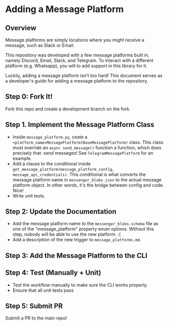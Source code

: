 # Adding a Message Platform

## Overview
Message platforms are simply locations where you might receive a message, such as Slack or Email. 

This repository was developed with a few message platforms built in, namely Discord, Email, Slack, and Telegram. To interact with a different platform (e.g. Whatsapp), you will to add support in this library for it.

Luckily, adding a message platform isn't too hard! This document serves as a developer's guide for adding a message platform to the repository.

## Step 0: Fork It!
Fork this repo and create a development branch on the fork.

## Step 1. Implement the Message Platform Class
* Inside `message_platform.py`, ceate a `<platform_name>MessagePlatform(BaseMessagePlatform)` class. This class must override an `async send_message()` function a function, which does precisely that: send messages! See `TelegramMessagePlatform` for an example.
* Add a clause to the conditional inside `get_message_platform(message_platform_config, message_api_credentials)`. This conditional is what converts the message platform name in `messenger_blobs.json` to the actual message platform object. In other words, it's the bridge between config and code. Nice!
* Write unit tests. <!-- TODO: create a unit testing framework -->

## Step 2: Update the Documentation
* Add the message platform name to the `messenger_blobs.schema` file as one of the "message_platform" property enum options. Without this step, nobody will be able to use the new platform. :(
* Add a description of the new trigger to `message_platforms.md`.

## Step 3: Add the Message Platform to the CLI
<!-- TODO: Create the CLI. -->

## Step 4: Test (Manually + Unit)
* Test the workflow manually to make sure the CLI works properly.
* Ensure that all unit tests pass

## Step 5: Submit PR
Submit a PR to the main repo!

